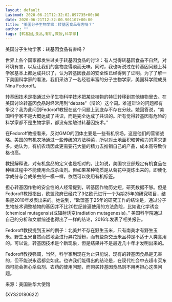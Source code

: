```yaml
---
layout: default
Lastmod: 2020-06-21T12:32:02.897735+00:00
date: 2020-06-21T12:32:00.901107+00:00
title: "美国分子生物学家：转基因食品有害吗？"
author: ""
tags: [转基因,食品,有机,教授,科学家]
---
```


美国分子生物学家：转基因食品有害吗？

世界上各个国家都发生过关于转基因食品的讨论：有人觉得转基因食品不自然，对环境有害，以及让我们的食物变得淡而无味。同时，我也听说过在转基因问题上科学家基本上都达成共识了，认为转基因食品的安全性已经得到了证明。为了了解一下美国科学家的看法，我们采访了一名经验丰富的分子生物学家，美国科学院成员Nina Fedoroff。

转基因技术是指通过分子生物科学技术把某些植物的特征转移到其他植物里去。在美国讨论转基因食品时经常用到“debate”（辩论）这个词。难道辩论的问题都有争议？我为此问到Fedoroff教授在这个问题上到底存不存在分歧。她回答说，“美国科学家不是大概达成了共识，而是完全达成了共识的。所有觉得转基因有危险的科学家都不是生物学家，都没有接触过转基因技术。”

在Fedoroff教授看来，反对GMO的团体主要是一些有机农场，这是他们的营销战略。美国的有机农场通过一些传统的方法种菜，所以对土地面积和劳动力的需求更多。她认为，有机农场因此更需要花大量的精力去推销自己的产品，成本高导致价格也高。

教授解释说，对有机食品的定义也是相对的。比如说，美国农业部规定有机食品在种植过程中不能使用合成杀虫剂。但如果某种物质是从菊花中提炼出来的，即使化学成分与合成杀虫剂一模一样，依然可以使用有机标签。

担心转基因作物的安全性的人经常提到，转基因作物历史短，研究数据不够。但是Fedoroff教授指出，欧盟政府已经花了3亿欧元进行一个为期25年的研究项目，结果是2010年发表出来的。她说到，“欧盟基于25年的研究工作的结论是，通过分子生物技术调整植物的基因并不比20世纪普遍使用的方法危险，比如说化学诱变(chemical mutagensis)或辐射诱变(radiation mutagenesis)。” 美国科学院通过自己的分析和文献综述也得出了一样的结论，2016年发表了相关报告。

Fedoroff教授提到玉米的例子：北美并不存在野生玉米，只有南美才有野生玉米。野生玉米自然而然地会进行异花授粉，而有些杂交玉米品种是不适于人类食用的。可以说，转基因技术是个新现象，但是结果并不是最近几十年才发明出来的。

Fedoroff教授强调，当然，科学家到现在为止只能说，现有的转基因食品是无害的，但不能说永远都会如此。也许我们能得出的结论是，在现代社会中去超市买东西可能会担心杀虫剂、农药的使用问题，而购买转基因食品则不用再担心这类问题。

来源：美国驻华大使馆

(XYS20180622)

